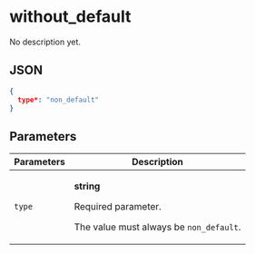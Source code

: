 # without_default
No description yet.

## JSON
```json
{
  type*: "non_default"
}
```

## Parameters
| Parameters | Description |
| --- | --- |
| `type` | <p>**string**</p><p>Required parameter.</p><p>The value must always be `non_default`.</p> |
